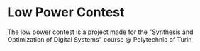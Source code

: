 # Low Power Contest

The low power contest is a project made for the "Synthesis and Optimization of 
Digital Systems" course @ Polytechnic of Turin
